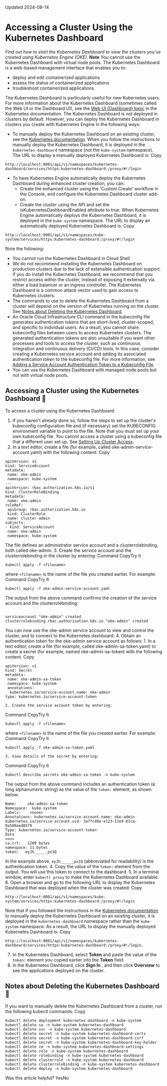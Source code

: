 Updated 2024-08-14
# Accessing a Cluster Using the Kubernetes Dashboard
_Find out how to start the Kubernetes Dashboard to view the clusters you've created using Kubernetes Engine (OKE)._
**Note** You cannot use the Kubernetes Dashboard with virtual node pools.
The Kubernetes Dashboard is a web-based management interface that enables you to:
  * deploy and edit containerized applications
  * assess the status of containerized applications
  * troubleshoot containerized applications


The Kubernetes Dashboard is particularly useful for new Kubernetes users. For more information about the Kubernetes Dashboard (sometimes called the Web UI or the Dashboard UI), see the [Web UI (Dashboard) topic](https://kubernetes.io/docs/tasks/access-application-cluster/web-ui-dashboard/) in the Kubernetes documentation.
The Kubernetes Dashboard is not deployed in clusters by default. However, you can deploy the Kubernetes Dashboard in clusters you create with Kubernetes Engine in the following ways:
  * To manually deploy the Kubernetes Dashboard on an existing cluster, see the [Kubernetes documentation](https://github.com/kubernetes/dashboard). When you follow the instructions to manually deploy the Kubernetes Dashboard, it is deployed in the `kubernetes-dashboard` namespace (not the `kube-system` namespace). The URL to display a manually deployed Kubernetes Dashboard is:
Copy
```
http://localhost:8001/api/v1/namespaces/kubernetes-dashboard/services/https:kubernetes-dashboard:/proxy/#!/login
```

  * To have Kubernetes Engine automatically deploy the Kubernetes Dashboard during enhanced cluster creation, you can:
    * Create the enhanced cluster using the 'Custom Create' workflow in the Console, and configure the Kubernetes Dashboard cluster add-on.
    * Create the cluster using the API and set the isKubernetesDashboardEnabled attribute to true.
When Kubernetes Engine automatically deploys the Kubernetes Dashboard, it is deployed in the `kube-system` namespace. The URL to display an automatically deployed Kubernetes Dashboard is:
Copy
```
http://localhost:8001/api/v1/namespaces/kube-system/services/https:kubernetes-dashboard:/proxy/#!/login
```



Note the following:
  * You cannot run the Kubernetes Dashboard in Cloud Shell.
  * We do not recommend installing the Kubernetes Dashboard on production clusters due to the lack of extensible authentication support. If you do install the Kubernetes Dashboard, we recommend that you restrict access within the cluster, instead of exposing it externally via either a load balancer or an ingress controller. The Kubernetes Dashboard is a common attack vector used to gain access to Kubernetes clusters.
  * The commands to use to delete the Kubernetes Dashboard from a cluster will depend on the version of Kubernetes running on the cluster. See [Notes about Deleting the Kubernetes Dashboard](https://docs.oracle.com/en-us/iaas/Content/ContEng/Tasks/contengstartingk8sdashboard.htm#Starting_the_Kubernetes_Dashboard__kubernetes_dashboard_deletion_notes).
  * An Oracle Cloud Infrastructure CLI command in the kubeconfig file generates authentication tokens that are short-lived, cluster-scoped, and specific to individual users. As a result, you cannot share kubeconfig files between users to access Kubernetes clusters. The generated authentication tokens are also unsuitable if you want other processes and tools to access the cluster, such as continuous integration and continuous delivery (CI/CD) tools. In this case, consider creating a Kubernetes service account and adding its associated authentication token to the kubeconfig file. For more information, see [Adding a Service Account Authentication Token to a Kubeconfig File](https://docs.oracle.com/en-us/iaas/Content/ContEng/Tasks/contengaddingserviceaccttoken.htm#Adding_a_Service_Account_Authentication_Token_to_a_Kubeconfig_File "Find out how to add a service account authentication token to the kubeconfig file of a Kubernetes cluster you've created using Kubernetes Engine \(OKE\).").
  * You can use the Kubernetes Dashboard with managed node pools but not with virtual node pools.


## Accessing a Cluster using the Kubernetes Dashboard 🔗 
To access a cluster using the Kubernetes Dashboard:
  1. If you haven't already done so, follow the steps to set up the cluster's kubeconfig configuration file and (if necessary) set the KUBECONFIG environment variable to point to the file. Note that you must set up your own kubeconfig file. You cannot access a cluster using a kubeconfig file that a different user set up. See [Setting Up Cluster Access](https://docs.oracle.com/en-us/iaas/Content/ContEng/Tasks/contengdownloadkubeconfigfile.htm#Setting_Up_Cluster_Access "Find out about the steps to set up access to the clusters you create using Kubernetes Engine \(OKE\). Having completed the steps, you can start using kubectl to manage the cluster.").
  2. In a text editor, create a file (for example, called oke-admin-service-account.yaml) with the following content:
Copy
```
apiVersion: v1
kind: ServiceAccount
metadata:
 name: oke-admin
 namespace: kube-system
---
apiVersion: rbac.authorization.k8s.io/v1
kind: ClusterRoleBinding
metadata:
 name: oke-admin
roleRef:
 apiGroup: rbac.authorization.k8s.io
 kind: ClusterRole
 name: cluster-admin
subjects:
- kind: ServiceAccount
 name: oke-admin
 namespace: kube-system
```

The file defines an administrator service account and a clusterrolebinding, both called oke-admin.
  3. Create the service account and the clusterrolebinding in the cluster by entering:
Command
CopyTry It
```
kubectl apply -f <filename>
```

where `<filename>` is the name of the file you created earlier. For example:
Command
CopyTry It
```
kubectl apply -f oke-admin-service-account.yaml
```

The output from the above command confirms the creation of the service account and the clusterrolebinding:
```

serviceaccount "oke-admin" created
clusterrolebinding.rbac.authorization.k8s.io "oke-admin" created
```

You can now use the oke-admin service account to view and control the cluster, and to connect to the Kubernetes dashboard.
  4. Obtain an authentication token for the oke-admin service account as follows:
    1. In a text editor, create a file (for example, called oke-admin-sa-token.yaml) to create a secret (for example, named oke-admin-sa-token) with the following content.
Copy
```
apiVersion: v1
kind: Secret
metadata:
 name: oke-admin-sa-token
 namespace: kube-system
 annotations:
  kubernetes.io/service-account.name: oke-admin
type: kubernetes.io/service-account-token
```

    2. Create the service account token by entering:
Command
CopyTry It
```
kubectl apply -f <filename>
```

where `<filename>` is the name of the file you created earlier. For example:
Command
CopyTry It
```
kubectl apply -f oke-admin-sa-token.yaml
```

    3. View details of the secret by entering:
Command
CopyTry It
```
kubectl describe secrets oke-admin-sa-token -n kube-system
```

The output from the above command includes an authentication token (a long alphanumeric string) as the value of the `token:` element, as shown below:
```
Name:     oke-admin-sa-token
Namespace:  kube-system
Labels:    <none>
Annotations: kubernetes.io/service-account.name: oke-admin
kubernetes.io/service-account.uid: 3a7fcd8e-e123-11e9-81ca-0a580aed8570
Type: kubernetes.io/service-account-token
Data
====
ca.crt:   1289 bytes
namespace: 11 bytes
token:   eyJh______px1Q
```

In the example above, `eyJh______px1Q` (abbreviated for readability) is the authentication token.
    4. Copy the value of the `token:` element from the output. You will use this token to connect to the dashboard.
  5. In a terminal window, enter `kubectl proxy` to make the Kubernetes Dashboard available.
  6. Open a browser and go to the following URL to display the Kubernetes Dashboard that was deployed when the cluster was created:
Copy
```
http://localhost:8001/api/v1/namespaces/kube-system/services/https:kubernetes-dashboard:/proxy/#!/login
```

Note that if you followed the instructions in the [Kubernetes documentation](https://github.com/kubernetes/dashboard) to manually deploy the Kubernetes Dashboard on an existing cluster, it is deployed in the `kubernetes-dashboard` namespace rather than the `kube-system` namespace. As a result, the URL to display the manually deployed Kubernetes Dashboard is:
Copy
```
http://localhost:8001/api/v1/namespaces/kubernetes-dashboard/services/https:kubernetes-dashboard:/proxy/#!/login.
```

  7. In the Kubernetes Dashboard, select **Token** and paste the value of the `token:` element you copied earlier into the **Token** field. 
  8. In the Kubernetes Dashboard, click **Sign In** , and then click **Overview** to see the applications deployed on the cluster.


## Notes about Deleting the Kubernetes Dashboard 🔗 
If you want to manually delete the Kubernetes Dashboard from a cluster, run the following kubectl commands:
Copy
```
kubectl delete deployment kubernetes-dashboard -n kube-system
kubectl delete sa -n kube-system kubernetes-dashboard
kubectl delete svc -n kube-system kubernetes-dashboard
kubectl delete secret -n kube-system kubernetes-dashboard-certs
kubectl delete secret -n kube-system kubernetes-dashboard-csrf
kubectl delete secret -n kube-system kubernetes-dashboard-key-holder
kubectl delete cm -n kube-system kubernetes-dashboard-settings
kubectl delete role -n kube-system kubernetes-dashboard
kubectl delete rolebinding -n kube-system kubernetes-dashboard
kubectl delete clusterrole -n kube-system kubernetes-dashboard
kubectl delete clusterrolebinding -n kube-system kubernetes-dashboard
kubectl delete deploy -n kube-system kubernetes-dashboard
```

Was this article helpful?
YesNo

